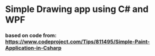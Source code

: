# Simple Drawing app using C# and WPF
### based on code from: https://www.codeproject.com/Tips/811495/Simple-Paint-Application-in-Csharp
